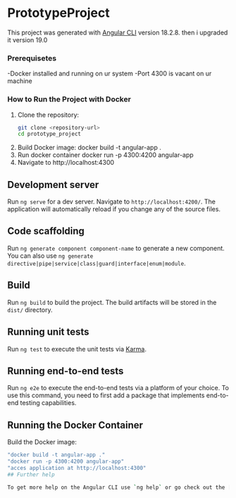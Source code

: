 # PrototypeProject

This project was generated with [Angular CLI](https://github.com/angular/angular-cli) version 18.2.8.
then i upgraded it version 19.0

### Prerequisetes
-Docker installed and running on ur system
-Port 4300 is vacant on ur machine
### How to Run the Project with Docker

1. Clone the repository:
   ```bash
   git clone <repository-url>
   cd prototype_project
2. Build Docker image:
  docker build -t angular-app .
3. Run docker container
  docker run -p 4300:4200 angular-app
4. Navigate to
  http://localhost:4300
  
## Development server

Run `ng serve` for a dev server. Navigate to `http://localhost:4200/`. The application will automatically reload if you change any of the source files.

## Code scaffolding

Run `ng generate component component-name` to generate a new component. You can also use `ng generate directive|pipe|service|class|guard|interface|enum|module`.

## Build

Run `ng build` to build the project. The build artifacts will be stored in the `dist/` directory.

## Running unit tests

Run `ng test` to execute the unit tests via [Karma](https://karma-runner.github.io).

## Running end-to-end tests

Run `ng e2e` to execute the end-to-end tests via a platform of your choice. To use this command, you need to first add a package that implements end-to-end testing capabilities.


## Running the Docker Container
 Build the Docker image:
   ```bash
   "docker build -t angular-app ."
   "docker run -p 4300:4200 angular-app"
   "acces application at http://localhost:4300"
## Further help

To get more help on the Angular CLI use `ng help` or go check out the [Angular CLI Overview and Command Reference](https://angular.dev/tools/cli) page.

